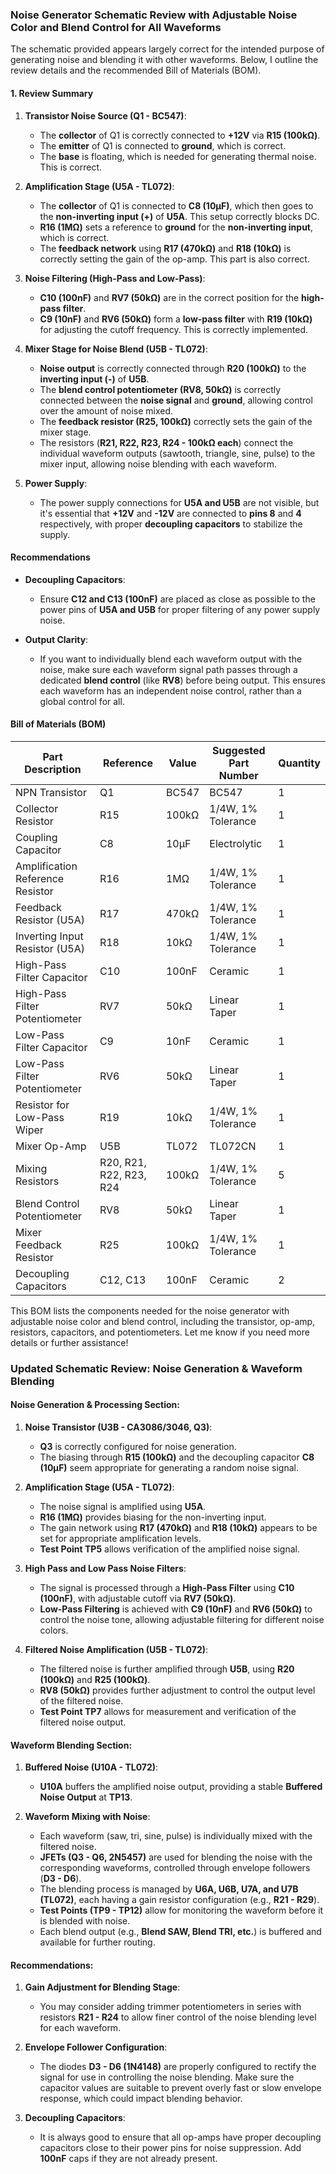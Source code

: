 ### **Noise Generator Schematic Review with Adjustable Noise Color and Blend Control for All Waveforms**

The schematic provided appears largely correct for the intended purpose of generating noise and blending it with other waveforms. Below, I outline the review details and the recommended Bill of Materials (BOM).

#### **1. Review Summary**

1. **Transistor Noise Source (Q1 - BC547)**:
   - The **collector** of Q1 is correctly connected to **+12V** via **R15 (100kΩ)**.
   - The **emitter** of Q1 is connected to **ground**, which is correct.
   - The **base** is floating, which is needed for generating thermal noise. This is correct.

2. **Amplification Stage (U5A - TL072)**:
   - The **collector** of Q1 is connected to **C8 (10μF)**, which then goes to the **non-inverting input (+)** of **U5A**. This setup correctly blocks DC.
   - **R16 (1MΩ)** sets a reference to **ground** for the **non-inverting input**, which is correct.
   - The **feedback network** using **R17 (470kΩ)** and **R18 (10kΩ)** is correctly setting the gain of the op-amp. This part is also correct.

3. **Noise Filtering (High-Pass and Low-Pass)**:
   - **C10 (100nF)** and **RV7 (50kΩ)** are in the correct position for the **high-pass filter**.
   - **C9 (10nF)** and **RV6 (50kΩ)** form a **low-pass filter** with **R19 (10kΩ)** for adjusting the cutoff frequency. This is correctly implemented.

4. **Mixer Stage for Noise Blend (U5B - TL072)**:
   - **Noise output** is correctly connected through **R20 (100kΩ)** to the **inverting input (-)** of **U5B**.
   - The **blend control potentiometer (RV8, 50kΩ)** is correctly connected between the **noise signal** and **ground**, allowing control over the amount of noise mixed.
   - The **feedback resistor (R25, 100kΩ)** correctly sets the gain of the mixer stage.
   - The resistors (**R21, R22, R23, R24 - 100kΩ each**) connect the individual waveform outputs (sawtooth, triangle, sine, pulse) to the mixer input, allowing noise blending with each waveform.

5. **Power Supply**:
   - The power supply connections for **U5A and U5B** are not visible, but it's essential that **+12V** and **-12V** are connected to **pins 8** and **4** respectively, with proper **decoupling capacitors** to stabilize the supply.

#### **Recommendations**

- **Decoupling Capacitors**:
  - Ensure **C12 and C13 (100nF)** are placed as close as possible to the power pins of **U5A and U5B** for proper filtering of any power supply noise.

- **Output Clarity**:
  - If you want to individually blend each waveform output with the noise, make sure each waveform signal path passes through a dedicated **blend control** (like **RV8**) before being output. This ensures each waveform has an independent noise control, rather than a global control for all.

#### **Bill of Materials (BOM)**

| Part Description                     | Reference | Value         | Suggested Part Number | Quantity |
|--------------------------------------|-----------|---------------|-----------------------|----------|
| NPN Transistor                       | Q1        | BC547         | BC547                 | 1        |
| Collector Resistor                   | R15       | 100kΩ         | 1/4W, 1% Tolerance    | 1        |
| Coupling Capacitor                   | C8        | 10μF          | Electrolytic          | 1        |
| Amplification Reference Resistor     | R16       | 1MΩ           | 1/4W, 1% Tolerance    | 1        |
| Feedback Resistor (U5A)              | R17       | 470kΩ         | 1/4W, 1% Tolerance    | 1        |
| Inverting Input Resistor (U5A)       | R18       | 10kΩ          | 1/4W, 1% Tolerance    | 1        |
| High-Pass Filter Capacitor           | C10       | 100nF         | Ceramic               | 1        |
| High-Pass Filter Potentiometer       | RV7       | 50kΩ          | Linear Taper          | 1        |
| Low-Pass Filter Capacitor            | C9        | 10nF          | Ceramic               | 1        |
| Low-Pass Filter Potentiometer        | RV6       | 50kΩ          | Linear Taper          | 1        |
| Resistor for Low-Pass Wiper          | R19       | 10kΩ          | 1/4W, 1% Tolerance    | 1        |
| Mixer Op-Amp                         | U5B       | TL072         | TL072CN               | 1        |
| Mixing Resistors                     | R20, R21, R22, R23, R24 | 100kΩ | 1/4W, 1% Tolerance | 5        |
| Blend Control Potentiometer          | RV8       | 50kΩ          | Linear Taper          | 1        |
| Mixer Feedback Resistor              | R25       | 100kΩ         | 1/4W, 1% Tolerance    | 1        |
| Decoupling Capacitors                | C12, C13  | 100nF         | Ceramic               | 2        |

This BOM lists the components needed for the noise generator with adjustable noise color and blend control, including the transistor, op-amp, resistors, capacitors, and potentiometers. Let me know if you need more details or further assistance!

### **Updated Schematic Review: Noise Generation & Waveform Blending**

#### **Noise Generation & Processing Section**:
1. **Noise Transistor (U3B - CA3086/3046, Q3)**:
   - **Q3** is correctly configured for noise generation.
   - The biasing through **R15 (100kΩ)** and the decoupling capacitor **C8 (10μF)** seem appropriate for generating a random noise signal.
   
2. **Amplification Stage (U5A - TL072)**:
   - The noise signal is amplified using **U5A**.
   - **R16 (1MΩ)** provides biasing for the non-inverting input.
   - The gain network using **R17 (470kΩ)** and **R18 (10kΩ)** appears to be set for appropriate amplification levels.
   - **Test Point TP5** allows verification of the amplified noise signal.

3. **High Pass and Low Pass Noise Filters**:
   - The signal is processed through a **High-Pass Filter** using **C10 (100nF)**, with adjustable cutoff via **RV7 (50kΩ)**.
   - **Low-Pass Filtering** is achieved with **C9 (10nF)** and **RV6 (50kΩ)** to control the noise tone, allowing adjustable filtering for different noise colors.

4. **Filtered Noise Amplification (U5B - TL072)**:
   - The filtered noise is further amplified through **U5B**, using **R20 (100kΩ)** and **R25 (100kΩ)**.
   - **RV8 (50kΩ)** provides further adjustment to control the output level of the filtered noise.
   - **Test Point TP7** allows for measurement and verification of the filtered noise output.

#### **Waveform Blending Section**:
1. **Buffered Noise (U10A - TL072)**:
   - **U10A** buffers the amplified noise output, providing a stable **Buffered Noise Output** at **TP13**.

2. **Waveform Mixing with Noise**:
   - Each waveform (saw, tri, sine, pulse) is individually mixed with the filtered noise.
   - **JFETs (Q3 - Q6, 2N5457)** are used for blending the noise with the corresponding waveforms, controlled through envelope followers (**D3 - D6**).
   - The blending process is managed by **U6A, U6B, U7A, and U7B (TL072)**, each having a gain resistor configuration (e.g., **R21 - R29**).
   - **Test Points (TP9 - TP12)** allow for monitoring the waveform before it is blended with noise.
   - Each blend output (e.g., **Blend SAW, Blend TRI, etc.**) is buffered and available for further routing.

#### **Recommendations**:
1. **Gain Adjustment for Blending Stage**:
   - You may consider adding trimmer potentiometers in series with resistors **R21 - R24** to allow finer control of the noise blending level for each waveform.

2. **Envelope Follower Configuration**:
   - The diodes **D3 - D6 (1N4148)** are properly configured to rectify the signal for use in controlling the noise blending. Make sure the capacitor values are suitable to prevent overly fast or slow envelope response, which could impact blending behavior.

3. **Decoupling Capacitors**:
   - It is always good to ensure that all op-amps have proper decoupling capacitors close to their power pins for noise suppression. Add **100nF** caps if they are not already present.

